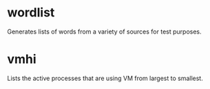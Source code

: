 # wordlist
Generates lists of words from a variety of sources for test purposes.

# vmhi
Lists the active processes that are using VM from largest to smallest.
